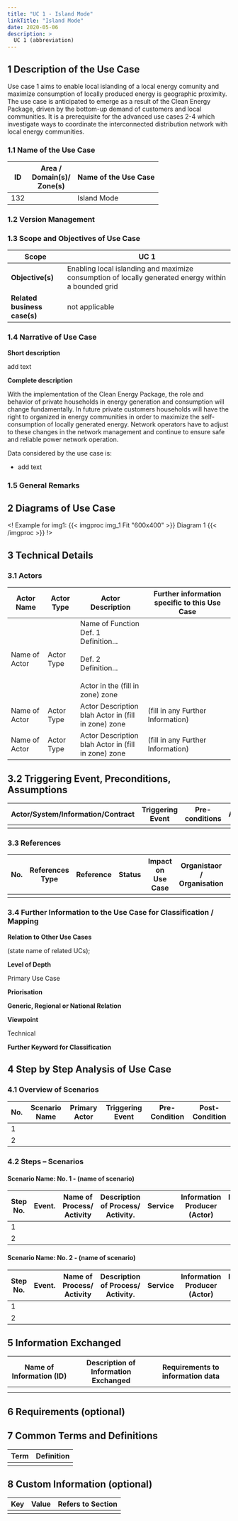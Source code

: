 ```yaml
---
title: "UC 1 - Island Mode"
linkTitle: "Island Mode"
date: 2020-05-06
description: >
  UC 1 (abbreviation)
---
```


## 1 Description of the Use Case
Use case 1 aims to enable local islanding of a local energy comunity and maximize consumption of locally produced energy is geographic proximity. The use case is anticipated to emerge as a result of the Clean Energy Package, driven by the bottom-up demand of customers and local communities. It is a prerequisite for the advanced use cases 2-4 which investigate ways to coordinate the interconnected distribution network with local energy communities.

### 1.1 Name of the Use Case

<table>
<thead>
<tr class="header">
<th><strong>ID</strong></th>
<th><strong>Area /<br />
Domain(s)/<br />
Zone(s)</strong></th>
<th><strong>Name of the Use Case</strong></th>
</tr>
</thead>
<tbody>
<tr class="odd">
<td>132</td>
<td></td>
<td>Island Mode</td>
</tr>
</tbody>
</table>

### 1.2 Version Management


### 1.3 Scope and Objectives of Use Case

<table>
<thead>
<tr class="header">
<th><strong>Scope</strong></th>
<th>UC 1</th>
</tr>
</thead>
<tbody>
<tr class="odd">
<td><strong>Objective(s)</strong></td>
<td>Enabling local islanding and maximize consumption of locally generated energy within a bounded grid</td>
</tr>
<tr class="even">
<td><strong>Related business<br />
case(s) </strong></td>
<td>not applicable</td>
</tr>
</tbody>
</table>

### 1.4 Narrative of Use Case

**Short description**

add text


**Complete description**

With the implementation of the Clean Energy Package, the role and behavior of private households in energy generation and consumption will change fundamentally. In future private customers households will have the right to organized in energy communities in order to maximize the self-consumption of locally generated energy. Network operators have to adjust to these changes in the network management and continue to ensure safe and reliable power network operation.


Data considered by the use case is:

-   add text


### 1.5 General Remarks

## 2 Diagrams of Use Case
<! Example for img1:
{{< imgproc img_1 Fit "600x400" >}}
Diagram 1
{{< /imgproc >}}
!>


## 3 Technical Details

### 3.1 Actors

<table>
<thead>
<tr class="header">
<th><strong>Actor Name</strong></th>
<th><strong>Actor Type</strong></th>
<th><strong>Actor Description</strong></th>
<th><strong>Further information specific to this Use Case</strong></th>
</tr>
</thead>
<tbody>
<tr class="odd">
<td>Name of Actor</td>
<td>Actor Type</td>
<td>Name of Function<br />
Def. 1<br />
Definition...<br />
<br />
Def. 2<br />
Definition...
<br />
<br />
Actor in the (fill in zone) zone</td>
<td></td>
</tr>
<tr class="even">
<td>Name of Actor</td>
<td>Actor Type</td>
<td>Actor Description<br />
blah
Actor in (fill in zone) zone</td>
<td>(fill in any Further Information)</td>
</tr>
<td>Name of Actor</td>
<td>Actor Type</td>
<td>Actor Description<br />
blah
Actor in (fill in zone) zone</td>
<td>(fill in any Further Information)</td>
</tbody>
</table>

3.2 Triggering Event, Preconditions, Assumptions
------------------------------------------------

<table>
<thead>
<tr class="header">
<th><strong>Actor/System/Information/Contract</strong></th>
<th><strong>Triggering Event</strong></th>
<th><strong>Pre-conditions</strong></th>
<th><strong>Assumption</strong></th>
</tr>
</thead>
<tbody>
<tr class="odd">
<td></td>
<td></td>
<td></td>
<td></td>
</tr>
</tbody>
</table>

### 3.3 References

<table>
<thead>
<tr class="header">
<th><strong>No.</strong></th>
<th><strong>References Type</strong></th>
<th><strong>Reference</strong></th>
<th><strong>Status</strong></th>
<th><strong>Impact on Use Case</strong></th>
<th><strong>Organistaor / Organisation</strong></th>
<th><strong>Link</strong></th>
</tr>
</thead>
<tbody>
<tr class="odd">
<td></td>
<td></td>
<td></td>
<td></td>
<td></td>
<td></td>
<td></td>
</tr>
</tbody>
</table>

### 3.4 Further Information to the Use Case for Classification / Mapping

**Relation to Other Use Cases**

(state name of related UCs);

**Level of Depth**

Primary Use Case

**Priorisation**

**Generic, Regional or National Relation**


**Viewpoint**

Technical

**Further Keyword for Classification**

## 4 Step by Step Analysis of Use Case

### 4.1 Overview of Scenarios

<table>
<thead>
<tr class="header">
<th><strong>No.</strong></th>
<th><strong>Scenario Name</strong></th>
<th><strong>Primary Actor</strong></th>
<th><strong>Triggering Event</strong></th>
<th><strong>Pre-Condition</strong></th>
<th><strong>Post-Condition</strong></th>
</tr>
</thead>
<tbody>
<tr class="odd">
<td>1</td>
<td></td>
<td></td>
<td></td>
<td></td>
<td></td>
</tr>
<tr class="even">
<td>2</td>
<td></td>
<td></td>
<td></td>
<td></td>
<td></td>
</tr>
</tbody>
</table>

### 4.2 Steps – Scenarios

#### Scenario Name: No. 1 - (name of scenario)

<table>
<thead>
<tr class="header">
<th><strong>Step No.</strong></th>
<th><strong>Event.</strong></th>
<th><strong>Name of Process/ Activity</strong></th>
<th><strong>Description of Process/ Activity.</strong></th>
<th><strong>Service</strong></th>
<th><strong>Information Producer (Actor)</strong></th>
<th><strong>Information Receiver (Actor)</strong></th>
<th><strong>Information Exchanged</strong></th>
<th><strong>Requirements, R-ID</strong></th>
</tr>
</thead>
<tbody>
<tr class="odd">
<td>1</td>
<td></td>
<td></td>
<td></td>
<td></td>
<td></td>
<td></td>
<td></td>
<td></td>
</tr>
<tr class="even">
<td>2</td>
<td></td>
<td></td>
<td></td>
<td></td>
<td></td>
<td></td>
<td></td>
<td></td>
</tr>
</tbody>
</table>

#### Scenario Name: No. 2 - (name of scenario)

<table>
<thead>
<tr class="header">
<th><strong>Step No.</strong></th>
<th><strong>Event.</strong></th>
<th><strong>Name of Process/ Activity</strong></th>
<th><strong>Description of Process/ Activity.</strong></th>
<th><strong>Service</strong></th>
<th><strong>Information Producer (Actor)</strong></th>
<th><strong>Information Receiver (Actor)</strong></th>
<th><strong>Information Exchanged</strong></th>
<th><strong>Requirements, R-ID</strong></th>
</tr>
</thead>
<tbody>
<tr class="odd">
<td>1</td>
<td></td>
<td></td>
<td></td>
<td></td>
<td></td>
<td></td>
<td></td>
<td></td>
</tr>
<tr class="even">
<td>2</td>
<td></td>
<td></td>
<td></td>
<td></td>
<td></td>
<td></td>
<td></td>
<td></td>
</tr>
</tbody>
</table>

## 5 Information Exchanged

<table>
<thead>
<tr class="header">
<th><strong>Name of Information (ID)</strong></th>
<th><strong>Description of Information Exchanged</strong></th>
<th><strong>Requirements to information data</strong></th>
</tr>
</thead>
<tbody>
<tr class="odd">
<td></td>
<td></td>
<td></td>
</tr>
<tr class="even">
<td></td>
<td></td>
<td></td>
</tr>
</tbody>
</table>

## 6 Requirements (optional)

## 7 Common Terms and Definitions

<table>
<thead>
<tr class="header">
<th><strong>Term</strong></th>
<th><strong>Definition</strong></th>
</tr>
</thead>
<tbody>
<tr class="odd">
<td></td>
<td></td>
</tr>
</tbody>
</table>

## 8 Custom Information (optional)

<table>
<thead>
<tr class="header">
<th><strong>Key</strong></th>
<th><strong>Value</strong></th>
<th><strong>Refers to Section</strong></th>
</tr>
</thead>
<tbody>
<tr class="odd">
<td></td>
<td></td>
<td></td>
</tr>
</tbody>
</table>
